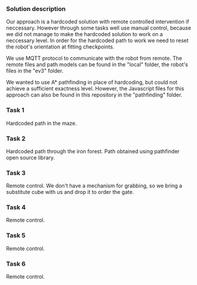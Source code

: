 ### Solution description

Our approach is a hardcoded solution with remote controlled intervention if neccessary. However through some tasks well use manual control, because we did not manage to make the hardcoded solution to work on a neccessary level. In order for the hardcoded path to work we need to reset the robot's orientation at fitting checkpoints.

We use MQTT protocol to communicate with the robot from remote. The remote files and path models can be found in the "local" folder, the robot's files in the "ev3" folder.

We wanted to use A* pathfinding in place of hardcoding, but could not achieve a sufficient exactness level. However, the Javascript files for this approach can also be found in this repository in the "pathfinding" folder.

### Task 1

Hardcoded path in the maze.

### Task 2

Hardcoded path through the iron forest. Path obtained using pathfinder open source library.

### Task 3

Remote control. We don't have a mechanism for grabbing, so we bring a substitute cube with us and drop it to order the gate.

### Task 4

Remote control.

### Task 5

Remote control.

### Task 6 

Remote control.
